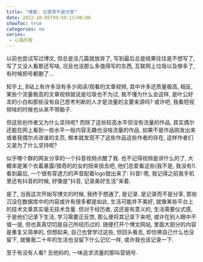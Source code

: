 ```yaml
---
title: "博客: 记录而不是分享"
date: 2022-10-05T09:50:11+08:00
showToc: true
categories: no
series:
 - 心路历程
---
```


以前也尝试写过博文, 但总是没几篇就放弃了, 写到最后总是结果往往是不想写了, 写了又没人看那还写啥, 况且也没那么多值得写的东西, 互联网上垃圾以及够多了, 有时候把号都删了...

知乎上, B站上有许多没有多少阅读/观看的文章视频, 其中许多还质量极高, 相反, 某些个流量极高的文章视频就说是垃圾也不为过, 我不懂为什么会这样, 是叶公好龙的小白和那些没有自己思考判断的人才是流量的主要来源吗? 或许吧, 我看短视频啥的时候也从来不带脑子. 

但这些创作者又为什么坚持呢? 而除了这些较高水平但没有流量的作品, 其实偶尔还能在网上看到一些水平一般内容无趣也没啥流量的作品, 如果不是作品刚发出来或者我偶尔点进谁的主页, 根本就发现不了这些作品这些作者的存在, 这样作者们又是为了什么坚持呢?

似乎哪个群的网友分享的一个抖音视频点醒了我. 也不记得视频是讲什么的了, 大概率是某个衣着暴露/猎奇的的女的扭来扭去吧, 他们总爱看这些(我不是, 我没有!). 看到最后, 一个很有穿透力的声音配着logo就出来了: 抖音! 嗯, 我记得之前我手机里还有抖音的时候, 好像是"抖音, 记录美好生活"来着. 

是了, 当我这次开始写博文的时候, 我终于想通了, 是记录. 是记录而不是分享, 那些沉没在数据库中的内容或许有很多都是如此, 生活可能并不美好, 就像某些平台上的技术文章其实毫无技术含量. 但对于经历者, 这还是有意义的, 生活需要仪式感, 于是他们记录下生活, 学习需要正反馈, 那么便将其记录下来吧, 或许在别人眼中不值一提, 但也真真切切是自己所经历过的. 随便打开个博文网站, 里面大部分的内容是重复又简单的, 但想起来, 自己也曾学过这些, 但回头看去, 却仿佛自己什么也没留下, 就像我二十年的生活也没留下什么记忆一样, 或许我也该记录一下.

至于有没有人看? 去他妈的, 一味追求流量的那叫营销号.
